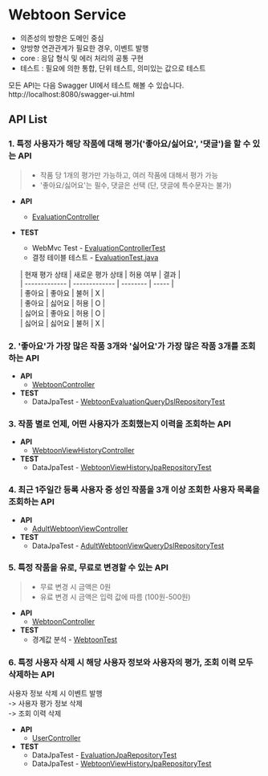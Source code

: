 # Webtoon Service

- 의존성의 방향은 도메인 중심
- 양방향 연관관계가 필요한 경우, 이벤트 발행  
- core : 응답 형식 및 에러 처리의 공통 구현
- 테스트 : 필요에 의한 통합, 단위 테스트, 의미있는 값으로 테스트

모든 API는 다음 Swagger UI에서 테스트 해볼 수 있습니다.  
http://localhost:8080/swagger-ui.html

## API List

### 1. 특정 사용자가 해당 작품에 대해 평가('좋아요/싫어요', '댓글')을 할 수 있는 API
> - 작품 당 1개의 평가만 가능하고, 여러 작품에 대해서 평가 가능
> - '좋아요/싫어요'는 필수, 댓글은 선택 (단, 댓글에 특수문자는 불가)

- **API**
  - [EvaluationController](src/main/java/com/lezhin/webtoon/webtoonservice/evaluation/api/EvaluationController.java)
- **TEST**
  - WebMvc Test - [EvaluationControllerTest](src/test/java/com/lezhin/webtoon/webtoonservice/evaluation/api/EvaluationControllerTest.java)
  - 결정 테이블 테스트 - [EvaluationTest.java](src/test/java/com/lezhin/webtoon/webtoonservice/evaluation/domain/EvaluationTest.java)

  | 현재 평가 상태 | 새로운 평가 상태 | 허용 여부 | 결과 |  
      | ------------- | ------------- | -------- | ----- |    
  | 좋아요         | 좋아요         | 불허     | X     |  
  | 좋아요         | 싫어요         | 허용     | O     |  
  | 싫어요         | 좋아요         | 허용     | O     |  
  | 싫어요         | 싫어요         | 불허     | X     |  


### 2. '좋아요'가 가장 많은 작품 3개와 '싫어요'가 가장 많은 작품 3개를 조회하는 API

- **API**
  - [WebtoonController](src/main/java/com/lezhin/webtoon/webtoonservice/webtoon/api/WebtoonController.java)
- **TEST**
  - DataJpaTest - [WebtoonEvaluationQueryDslRepositoryTest](src/test/java/com/lezhin/webtoon/webtoonservice/query/infrastructure/WebtoonEvaluationQueryDslRepositoryTest.java)

### 3. 작품 별로 언제, 어떤 사용자가 조회했는지 이력을 조회하는 API

- **API**
  - [WebtoonViewHistoryController](src/main/java/com/lezhin/webtoon/webtoonservice/history/api/WebtoonViewHistoryController.java)
- **TEST**
  - DataJpaTest - [WebtoonViewHistoryJpaRepositoryTest](src/test/java/com/lezhin/webtoon/webtoonservice/history/infrastructure/WebtoonViewHistoryJpaRepositoryTest.java)

### 4. 최근 1주일간 등록 사용자 중 성인 작품을 3개 이상 조회한 사용자 목록을 조회하는 API

- **API**
  - [AdultWebtoonViewController](src/main/java/com/lezhin/webtoon/webtoonservice/query/api/AdultWebtoonViewController.java)
- **TEST**
  - DataJpaTest - [AdultWebtoonViewQueryDslRepositoryTest](src/test/java/com/lezhin/webtoon/webtoonservice/query/infrastructure/AdultWebtoonViewQueryDslRepositoryTest.java)

### 5. 특정 작품을 유로, 무료로 변경할 수 있는 API
> - 무료 변경 시 금액은 0원
> - 유료 변경 시 금액은 입력 값에 따름 (100원-500원)

- **API**
  - [WebtoonController](src/main/java/com/lezhin/webtoon/webtoonservice/webtoon/api/WebtoonController.java)
- **TEST**
  - 경계값 분석 - [WebtoonTest](src/test/java/com/lezhin/webtoon/webtoonservice/webtoon/domain/WebtoonTest.java)

### 6. 특정 사용자 삭제 시 해당 사용자 정보와 사용자의 평가, 조회 이력 모두 삭제하는 API
사용자 정보 삭제 시 이벤트 발행  
-> 사용자 평가 정보 삭제  
-> 조회 이력 삭제  
- **API**
  - [UserController](src/main/java/com/lezhin/webtoon/webtoonservice/user/api/UserController.java)
- **TEST**
  - DataJpaTest - [EvaluationJpaRepositoryTest](src/test/java/com/lezhin/webtoon/webtoonservice/evaluation/infrastructure/EvaluationJpaRepositoryTest.java)  
  - DataJpaTest - [WebtoonViewHistoryJpaRepositoryTest](src/test/java/com/lezhin/webtoon/webtoonservice/history/infrastructure/WebtoonViewHistoryJpaRepositoryTest.java)
